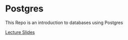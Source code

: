 # Postgres
This Repo is an introduction to databases using Postgres

[Lecture Slides](https://hackmd.io/@XinhdUgJSt2kHuiYLatSqQ/ByMXOfSKq#/)
